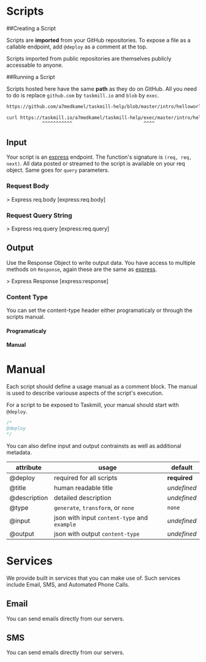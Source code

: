 Scripts
=======

##Creating a Script

Scripts are **imported** from your GitHub repositories. To expose a file as a callable endpoint, add `@deploy` as a comment at the top.

Scripts imported from public repositories are themselves publicly accessable to anyone.

<div class='tm-embed' src='/a7medkamel/taskmill-help/blob/master/intro/helloworld.js' />

##Running a Script

Scripts hosted here have the same **path** as they do on GitHub. All you need to do is replace `github.com` by `taskmill.io` and `blob` by `exec`.

```bash
https://github.com/a7medkamel/taskmill-help/blob/master/intro/helloworld.js
```

```bash
curl https://taskmill.io/a7medkamel/taskmill-help/exec/master/intro/helloworld.js
             ^^^^^^^^^^^                          ^^^^
```

## Input

Your script is an [express] endpoint. The function's signature is `(req, req, next)`. All data posted or streamed to the script is available on your req object. Same goes for `query` parameters.

### Request Body
<div class='tm-embed' src='/a7medkamel/taskmill-help/blob/master/intro/req-body.js' />
> Express req.body [express:req.body]

### Request Query String
<div class='tm-embed' src='/a7medkamel/taskmill-help/blob/master/intro/req-query.js' />
> Express req.query [express:req.query]

[express]: http://expressjs.com/
[express:req.body]: http://expressjs.com/4x/api.html#req.body
[express:req.query]: http://expressjs.com/4x/api.html#req.query

## Output

Use the Response Object to write output data. You have access to multiple methods on `Response`, again these are the same as [express].

<div class='tm-embed' src='/a7medkamel/taskmill-help/blob/master/intro/helloworld.js' />
> Express Response [express:response]

[express:response]: http://expressjs.com/4x/api.html#response

### Content Type

You can set the content-type header either programaticaly or through the scripts manual.

#### Programaticaly

<div class='tm-embed' src='/a7medkamel/taskmill-help/blob/master/intro/content-type.js' />

#### Manual
<div class='tm-embed' src='/a7medkamel/taskmill-help/blob/master/manual/output.js' />

# Manual
Each script should define a usage manual as a comment block. The manual is used to describe variouse aspects of the script's execution.

For a script to be exposed to Taskmill, your manual should start with `@deploy`.

```javascript
/*
@deploy
*/
```

You can also define input and output contrainsts as well as additional metadata.

| attribute      | usage                                        | default     |
|----------------|----------------------------------------------|-------------|
| @deploy        | required for all scripts                     | **required**|
| @title         | human readable title                         | *undefined* |
| @description   | detailed description                         | *undefined* |
| @type          | `generate`, `transform`, or `none`           | `none`      |
| @input         | json with input `content-type` and `example` | *undefined* |
| @output        | json with output `content-type`              | *undefined* |

# Services

We provide built in services that you can make use of. Such services include Email, SMS, and Automated Phone Calls.

## Email

You can send emails directly from our servers.

<div class='tm-embed' src='/a7medkamel/taskmill-help/blob/master/services/email.js' />

## SMS

You can send emails directly from our servers.

<div class='tm-embed' src='/a7medkamel/taskmill-help/blob/master/services/sms.js' />
